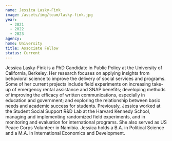 ```yaml
---
name: Jessica Lasky-Fink
image: /assets/img/team/lasky-fink.jpg
year:
  - 2021
  - 2022
  - 2023
agency:
home: University
title: Associate Fellow
status: Current
---
```


Jessica Lasky-Fink is a PhD Candidate in Public Policy at the University of California, Berkeley. Her research focuses on applying insights from behavioral science to improve the delivery of social services and programs. Some of her current projects include field experiments on increasing take-up of emergency rental assistance and SNAP benefits; developing methods of improving the efficacy of written communications, especially in education and government; and exploring the relationship between basic needs and academic success for students. Previously, Jessica worked at the Student Social Support R&D Lab at the Harvard Kennedy School, managing and implementing randomized field experiments, and in monitoring and evaluation for international programs. She also served as US Peace Corps Volunteer in Namibia. Jessica holds a B.A. in Political Science and a M.A. in International Economics and Development.
 
